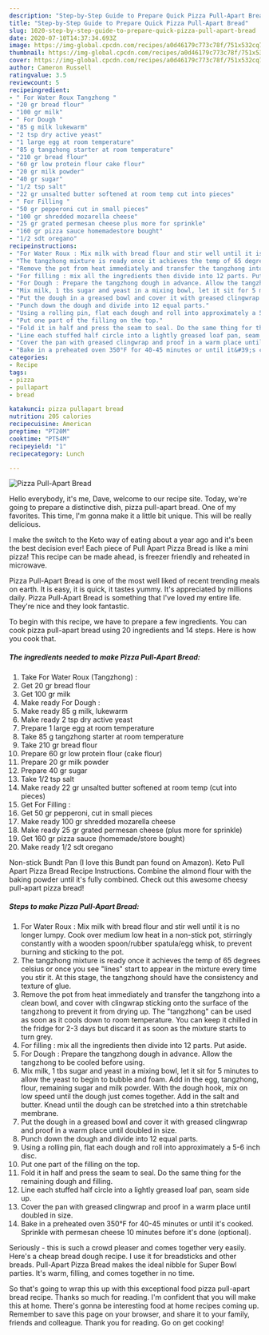 ```yaml
---
description: "Step-by-Step Guide to Prepare Quick Pizza Pull-Apart Bread"
title: "Step-by-Step Guide to Prepare Quick Pizza Pull-Apart Bread"
slug: 1020-step-by-step-guide-to-prepare-quick-pizza-pull-apart-bread
date: 2020-07-10T14:37:34.693Z
image: https://img-global.cpcdn.com/recipes/a0d46179c773c78f/751x532cq70/pizza-pull-apart-bread-recipe-main-photo.jpg
thumbnail: https://img-global.cpcdn.com/recipes/a0d46179c773c78f/751x532cq70/pizza-pull-apart-bread-recipe-main-photo.jpg
cover: https://img-global.cpcdn.com/recipes/a0d46179c773c78f/751x532cq70/pizza-pull-apart-bread-recipe-main-photo.jpg
author: Cameron Russell
ratingvalue: 3.5
reviewcount: 5
recipeingredient:
- " For Water Roux Tangzhong "
- "20 gr bread flour"
- "100 gr milk"
- " For Dough "
- "85 g milk lukewarm"
- "2 tsp dry active yeast"
- "1 large egg at room temperature"
- "85 g tangzhong starter at room temperature"
- "210 gr bread flour"
- "60 gr low protein flour cake flour"
- "20 gr milk powder"
- "40 gr sugar"
- "1/2 tsp salt"
- "22 gr unsalted butter softened at room temp cut into pieces"
- " For Filling "
- "50 gr pepperoni cut in small pieces"
- "100 gr shredded mozarella cheese"
- "25 gr grated permesan cheese plus more for sprinkle"
- "160 gr pizza sauce homemadestore bought"
- "1/2 sdt oregano"
recipeinstructions:
- "For Water Roux : Mix milk with bread flour and stir well until it is no longer lumpy. Cook over medium low heat in a non-stick pot, stirringly constantly with a wooden spoon/rubber spatula/egg whisk, to prevent burning and sticking to the pot."
- "The tangzhong mixture is ready once it achieves the temp of 65 degrees celsius or once you see &#34;lines&#34; start to appear in the mixture every time you stir it. At this stage, the tangzhong should have the consistency and texture of glue."
- "Remove the pot from heat immediately and transfer the tangzhong into a clean bowl, and cover with clingwrap sticking onto the surface of the tangzhong to prevent it from drying up. The &#34;tangzhong&#34; can be used as soon as it cools down to room temperature. You can keep it chilled in the fridge for 2-3 days but discard it as soon as the mixture starts to turn grey."
- "For filling : mix all the ingredients then divide into 12 parts. Put aside."
- "For Dough : Prepare the tangzhong dough in advance. Allow the tangzhong to be cooled before using."
- "Mix milk, 1 tbs sugar and yeast in a mixing bowl, let it sit for 5 minutes to allow the yeast to begin to bubble and foam. Add in the egg, tangzhong, flour, remaining sugar and milk powder. With the dough hook, mix on low speed until the dough just comes together. Add in the salt and butter. Knead until the dough can be stretched into a thin stretchable membrane."
- "Put the dough in a greased bowl and cover it with greased clingwrap and proof in a warm place until doubled in size."
- "Punch down the dough and divide into 12 equal parts."
- "Using a rolling pin, flat each dough and roll into approximately a 5-6 inch disc."
- "Put one part of the filling on the top."
- "Fold it in half and press the seam to seal. Do the same thing for the remaining dough and filling."
- "Line each stuffed half circle into a lightly greased loaf pan, seam side up."
- "Cover the pan with greased clingwrap and proof in a warm place until doubled in size."
- "Bake in a preheated oven 350°F for 40-45 minutes or until it&#39;s cooked. Sprinkle with permesan cheese 10 minutes before it&#39;s done (optional)."
categories:
- Recipe
tags:
- pizza
- pullapart
- bread

katakunci: pizza pullapart bread 
nutrition: 205 calories
recipecuisine: American
preptime: "PT20M"
cooktime: "PT54M"
recipeyield: "1"
recipecategory: Lunch

---
```



![Pizza Pull-Apart Bread](https://img-global.cpcdn.com/recipes/a0d46179c773c78f/751x532cq70/pizza-pull-apart-bread-recipe-main-photo.jpg)

Hello everybody, it's me, Dave, welcome to our recipe site. Today, we're going to prepare a distinctive dish, pizza pull-apart bread. One of my favorites. This time, I'm gonna make it a little bit unique. This will be really delicious.

I make the switch to the Keto way of eating about a year ago and it&#39;s been the best decision ever! Each piece of Pull Apart Pizza Bread is like a mini pizza! This recipe can be made ahead, is freezer friendly and reheated in microwave.

Pizza Pull-Apart Bread is one of the most well liked of recent trending meals on earth. It is easy, it is quick, it tastes yummy. It's appreciated by millions daily. Pizza Pull-Apart Bread is something that I've loved my entire life. They're nice and they look fantastic.


To begin with this recipe, we have to prepare a few ingredients. You can cook pizza pull-apart bread using 20 ingredients and 14 steps. Here is how you cook that.

<!--inarticleads1-->

##### The ingredients needed to make Pizza Pull-Apart Bread:

1. Take  For Water Roux (Tangzhong) :
1. Get 20 gr bread flour
1. Get 100 gr milk
1. Make ready  For Dough :
1. Make ready 85 g milk, lukewarm
1. Make ready 2 tsp dry active yeast
1. Prepare 1 large egg at room temperature
1. Take 85 g tangzhong starter at room temperature
1. Take 210 gr bread flour
1. Prepare 60 gr low protein flour (cake flour)
1. Prepare 20 gr milk powder
1. Prepare 40 gr sugar
1. Take 1/2 tsp salt
1. Make ready 22 gr unsalted butter softened at room temp (cut into pieces)
1. Get  For Filling :
1. Get 50 gr pepperoni, cut in small pieces
1. Make ready 100 gr shredded mozarella cheese
1. Make ready 25 gr grated permesan cheese (plus more for sprinkle)
1. Get 160 gr pizza sauce (homemade/store bought)
1. Make ready 1/2 sdt oregano


Non-stick Bundt Pan (I love this Bundt pan found on Amazon). Keto Pull Apart Pizza Bread Recipe Instructions. Combine the almond flour with the baking powder until it&#39;s fully combined. Check out this awesome cheesy pull-apart pizza bread! 

<!--inarticleads2-->

##### Steps to make Pizza Pull-Apart Bread:

1. For Water Roux : Mix milk with bread flour and stir well until it is no longer lumpy. Cook over medium low heat in a non-stick pot, stirringly constantly with a wooden spoon/rubber spatula/egg whisk, to prevent burning and sticking to the pot.
1. The tangzhong mixture is ready once it achieves the temp of 65 degrees celsius or once you see &#34;lines&#34; start to appear in the mixture every time you stir it. At this stage, the tangzhong should have the consistency and texture of glue.
1. Remove the pot from heat immediately and transfer the tangzhong into a clean bowl, and cover with clingwrap sticking onto the surface of the tangzhong to prevent it from drying up. The &#34;tangzhong&#34; can be used as soon as it cools down to room temperature. You can keep it chilled in the fridge for 2-3 days but discard it as soon as the mixture starts to turn grey.
1. For filling : mix all the ingredients then divide into 12 parts. Put aside.
1. For Dough : Prepare the tangzhong dough in advance. Allow the tangzhong to be cooled before using.
1. Mix milk, 1 tbs sugar and yeast in a mixing bowl, let it sit for 5 minutes to allow the yeast to begin to bubble and foam. Add in the egg, tangzhong, flour, remaining sugar and milk powder. With the dough hook, mix on low speed until the dough just comes together. Add in the salt and butter. Knead until the dough can be stretched into a thin stretchable membrane.
1. Put the dough in a greased bowl and cover it with greased clingwrap and proof in a warm place until doubled in size.
1. Punch down the dough and divide into 12 equal parts.
1. Using a rolling pin, flat each dough and roll into approximately a 5-6 inch disc.
1. Put one part of the filling on the top.
1. Fold it in half and press the seam to seal. Do the same thing for the remaining dough and filling.
1. Line each stuffed half circle into a lightly greased loaf pan, seam side up.
1. Cover the pan with greased clingwrap and proof in a warm place until doubled in size.
1. Bake in a preheated oven 350°F for 40-45 minutes or until it&#39;s cooked. Sprinkle with permesan cheese 10 minutes before it&#39;s done (optional).


Seriously - this is such a crowd pleaser and comes together very easily. Here&#39;s a cheap bread dough recipe. I use it for breadsticks and other breads. Pull-Apart Pizza Bread makes the ideal nibble for Super Bowl parties. It&#39;s warm, filling, and comes together in no time. 

So that's going to wrap this up with this exceptional food pizza pull-apart bread recipe. Thanks so much for reading. I'm confident that you will make this at home. There's gonna be interesting food at home recipes coming up. Remember to save this page on your browser, and share it to your family, friends and colleague. Thank you for reading. Go on get cooking!

